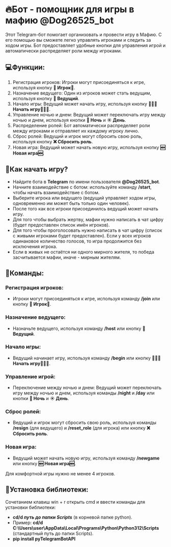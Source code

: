 # 🔥Бот - помощник для игры в мафию @Dog26525_bot

Этот Telegram-бот помогает организовать и провести игру в Мафию. С его помощью вы сможете легко управлять игроками и следить за ходом игры. Бот предоставляет удобные кнопки для управления игрой и автоматически распределяет роли между игроками.

## 💻Функции:
1. Регистрация игроков: Игроки могут присоединяться к игре, используя кнопку **🔹 Игрок🔹**.
2. Назначение ведущего: Один из игроков может стать ведущим, используя кнопку **🫡 Ведущий**.
3. Начало игры: Ведущий может начать игру, используя кнопку **👮🏻‍♂️ Начать игру👮🏻‍♂️**.
4. Управление ночью и днем: Ведущий может переключать игру между ночью и днем, используя кнопки **🌙 Ночь** и **☀️ День**.
5. Распределение ролей: Бот автоматически распределяет роли между игроками и отправляет их каждому игроку лично.
6. Сброс ролей: Ведущий и игрок могут сбросить свою роль, используя кнопку **❌ Сбросить роль**.
7. Новая игра: Ведущий может начать новую игру, используя кнопку **🆕 Новая игра🆕**.

## 👑Как начать игру?
- Найдите бота в **Telegram** по имени пользователя **@Dog26525_bot**.
- Начните взаимодействие с ботом: используйте команду **/start**, чтобы начать взаимодействие с ботом.
- Выберите игрока или ведущего (ведущий управляет ходом игры, одновременно им может быть только один человек).
- После того как все игроки присоединилсь ведущий может начать игру.
- Для того чтобы выбрать жертву, мафии нужно написать в чат цифру (будет предоставлен список имён игроков).
- Для того чтобы проголосовать нужно написать в чат цифру (список с живыми игроками будет предоставлен). Если у всех игроков одинаковое количество голосов, то игра продолжится без исключения игрока.
- Если в живых не остаётся ни одного мирного жителя, то победа засчитывается мафии, иначе - мирным жителям.

## 📔Команды:

### Регистрация игроков:
- Игроки могут присоединяться к игре, используя команду **/join** или кнопку **🔹 Игрок🔹**.

### Назначение ведущего:
- Назначьте ведущего, используя команду **/host** или кнопку **🫡 Ведущий**.

### Начало игры:
- Ведущий начинает игру, используя команду **/begin** или кнопку **👮🏻‍♂️ Начать игру👮🏻‍♂️**.

### Управление игрой:
- Переключение между ночью и днем: Ведущий может переключать игру между ночью и днем, используя команды **/night** и **/day** или кнопки **🌙 Ночь** и **☀️ День**.

### Сброс ролей:
- Ведущий и игрок могут сбросить свою роль, используя команды **/resign** (для ведущего) и **/reset_role** (для игрока) или кнопку **❌ Сбросить роль**.

### Новая игра:
- Ведущий может начать новую игру, используя команду **/newgame** или кнопку **🆕 Новая игра🆕**.

Для комфортной игры нужно не менее 4 игроков.

## 📎Установка библиотеки:
Cочетанием клавиш win + r открыть cmd и ввести команды для установки библиотеки:
- **cd/d *путь до папки Scripts*** (в корневой папке python).
- Пример: **cd/d C:\Users\user\AppData\Local\Programs\Python\Python312\Scripts** (стандартный путь до папки Scripts).
- **pip install pyTelegramBotAPI**
